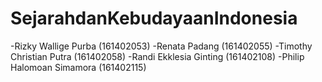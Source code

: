 # SejarahdanKebudayaanIndonesia

-Rizky Wallige Purba (161402053)
-Renata Padang (161402055)
-Timothy Christian Putra (161402058)
-Randi Ekklesia Ginting (161402108)
-Philip Halomoan Simamora (161402115)


